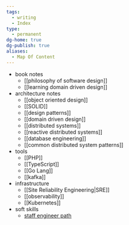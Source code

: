 ```yaml
---
tags:
  - writing
  - Index
type:
  - permanent
dg-home: true
dg-publish: true
aliases:
  - Map Of Content
---
```

- book notes
	- [[philosophy of software design]]
	- [[learning domain driven design]]
- architecture notes 
	- [[object oriented design]]
	- [[SOLID]]
	- [[design patterns]]
	- [[domain driven design]]
	- [[distributed systems]]
	- [[reactive distributed systems]]
	- [[database engineering]]
	- [[common distributed system patterns]]
- tools
	- [[PHP]]
	- [[TypeScript]]
	- [[Go Lang]]
	- [[kafka]]
- infrastructure
	- [[Site Reliability Engineering|SRE]]
	- [[observability]]
	- [[Kubernetes]]
- soft skills
	- [staff engineer path](https://www.ebooks.com/en-de/book/210670147/the-staff-engineer-s-path/tanya-reilly/) 